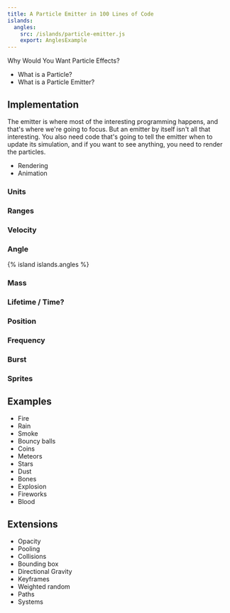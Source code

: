 ```yaml
---
title: A Particle Emitter in 100 Lines of Code
islands:
  angles:
    src: /islands/particle-emitter.js
    export: AnglesExample
---
```


Why Would You Want Particle Effects?
- What is a Particle?
- What is a Particle Emitter?

## Implementation
The emitter is where most of the interesting programming happens, and that's where we're going to focus. But an emitter by itself isn't all that interesting. You also need code that's going to tell the emitter when to update its simulation, and if you want to see anything, you need to render the particles.

- Rendering
- Animation

### Units

### Ranges

### Velocity

### Angle
{% island islands.angles %}

### Mass

### Lifetime / Time?

### Position

### Frequency

### Burst

### Sprites

## Examples
- Fire
- Rain
- Smoke
- Bouncy balls
- Coins
- Meteors
- Stars
- Dust
- Bones
- Explosion
- Fireworks
- Blood

## Extensions
- Opacity
- Pooling
- Collisions
- Bounding box
- Directional Gravity
- Keyframes
- Weighted random
- Paths
- Systems
